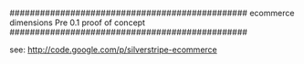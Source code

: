 ###############################################
ecommerce dimensions
Pre 0.1 proof of concept
###############################################

see: http://code.google.com/p/silverstripe-ecommerce


